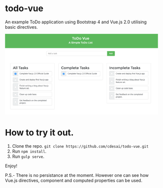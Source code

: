 # todo-vue
An example ToDo application using Bootstrap 4 and Vue.js 2.0 utilising basic directives. 

![Alt text](/screenshots/todo-vue-screenshot.png?raw=true "ToDo Vue App")

# How to try it out.
1. Clone the repo.
   `git clone https://github.com/cdesai/todo-vue.git`
2. Run `npm install`.
3. Run `gulp serve`.

Enjoy!

P.S.- There is no persistance at the moment. However one can see how Vue.js directives, component and computed properties can be used.

